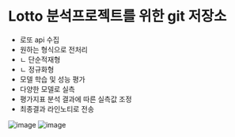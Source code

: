 # Lotto 분석프로젝트를 위한 git 저장소

- 로또 api 수집
- 원하는 형식으로 전처리
- ㄴ 단순적재형
- ㄴ 정규화형
- 모델 학습 및 성능 평가
- 다양한 모델로 실측
- 평가지표 분석 결과에 따른 실측값 조정
- 최종결과 라인노티로 전송

![image](https://github.com/Lucete28/Lotto/assets/97825872/6e9c44a9-5e00-40ee-ba5b-d3194d062e2d)
![image](https://github.com/Lucete28/Lotto/assets/97825872/ceffd51f-4888-40a5-abfd-ae8e6308facd)
